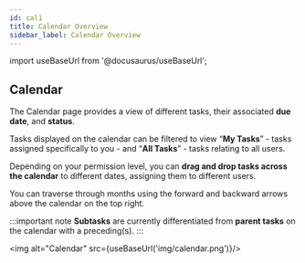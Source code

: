 ```yaml
---
id: cal1
title: Calendar Overview
sidebar_label: Calendar Overview
---
```


import useBaseUrl from '@docusaurus/useBaseUrl';

## Calendar

The Calendar page provides a view of different tasks, their associated **due date**, and **status**.

Tasks displayed on the calendar can be filtered to view “**My Tasks**” - tasks assigned specifically to you - and “**All Tasks**” - tasks relating to all users.

Depending on your permission level, you can **drag and drop tasks across the calendar** to different dates, assigning them to different users.

You can traverse through months using the forward and backward arrows above the calendar on the top right.

:::important note
**Subtasks** are currently differentiated from **parent tasks** on the calendar with a preceding(s).
:::

<img alt="Calendar" src={useBaseUrl('img/calendar.png')}/>